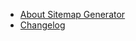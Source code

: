 * [About Sitemap Generator](https://raw.githubusercontent.com/pikkumyy/sitemap-generator/master/README.md)
* [Changelog](https://raw.githubusercontent.com/pikkumyy/sitemap-generator/master/CHANGELOG.md)